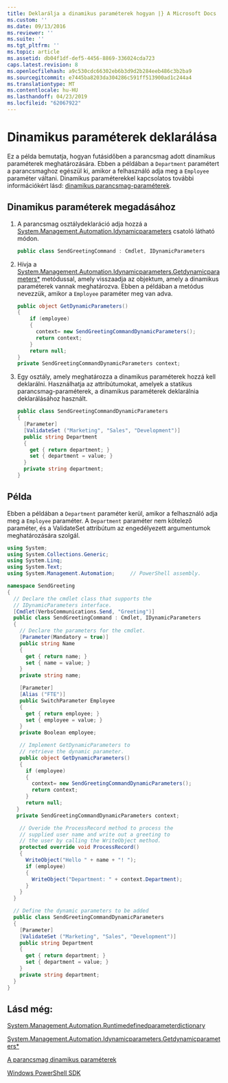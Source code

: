 ```yaml
---
title: Deklarálja a dinamikus paraméterek hogyan |} A Microsoft Docs
ms.custom: ''
ms.date: 09/13/2016
ms.reviewer: ''
ms.suite: ''
ms.tgt_pltfrm: ''
ms.topic: article
ms.assetid: db04f1df-def5-4456-8869-336024cda723
caps.latest.revision: 8
ms.openlocfilehash: a9c530cdc66302eb6b3d9d2b284eeb486c3b2ba9
ms.sourcegitcommit: e7445ba8203da304286c591ff513900ad1c244a4
ms.translationtype: MT
ms.contentlocale: hu-HU
ms.lasthandoff: 04/23/2019
ms.locfileid: "62067922"
---
```

# <a name="how-to-declare-dynamic-parameters"></a>Dinamikus paraméterek deklarálása

Ez a példa bemutatja, hogyan futásidőben a parancsmag adott dinamikus paraméterek meghatározására. Ebben a példában a `Department` paramétert a parancsmaghoz egészül ki, amikor a felhasználó adja meg a `Employee` paraméter váltani. Dinamikus paraméterekkel kapcsolatos további információkért lásd: [dinamikus parancsmag-paraméterek](./cmdlet-dynamic-parameters.md).

## <a name="to-define-dynamic-parameters"></a>Dinamikus paraméterek megadásához

1. A parancsmag osztálydeklaráció adja hozzá a [System.Management.Automation.Idynamicparameters](/dotnet/api/System.Management.Automation.IDynamicParameters) csatoló látható módon.

   ```csharp
   public class SendGreetingCommand : Cmdlet, IDynamicParameters
   ```

2. Hívja a [System.Management.Automation.Idynamicparameters.Getdynamicparameters*](/dotnet/api/System.Management.Automation.IDynamicParameters.GetDynamicParameters) metódussal, amely visszaadja az objektum, amely a dinamikus paraméterek vannak meghatározva. Ebben a példában a metódus nevezzük, amikor a `Employee` paraméter meg van adva.

   ```csharp
   public object GetDynamicParameters()
   {
       if (employee)
       {
         context= new SendGreetingCommandDynamicParameters();
         return context;
       }
       return null;
   }
   private SendGreetingCommandDynamicParameters context;
   ```

3. Egy osztály, amely meghatározza a dinamikus paraméterek hozzá kell deklarálni. Használhatja az attribútumokat, amelyek a statikus parancsmag-paraméterek, a dinamikus paraméterek deklarálnia deklarálásához használt.

   ```csharp
   public class SendGreetingCommandDynamicParameters
   {
     [Parameter]
     [ValidateSet ("Marketing", "Sales", "Development")]
     public string Department
     {
       get { return department; }
       set { department = value; }
     }
     private string department;
   }
   ```

## <a name="example"></a>Példa

Ebben a példában a `Department` paraméter kerül, amikor a felhasználó adja meg a `Employee` paraméter. A `Department` paraméter nem kötelező paraméter, és a ValidateSet attribútum az engedélyezett argumentumok meghatározására szolgál.

```csharp
using System;
using System.Collections.Generic;
using System.Linq;
using System.Text;
using System.Management.Automation;     // PowerShell assembly.

namespace SendGreeting
{
  // Declare the cmdlet class that supports the
  // IDynamicParameters interface.
  [Cmdlet(VerbsCommunications.Send, "Greeting")]
  public class SendGreetingCommand : Cmdlet, IDynamicParameters
  {
    // Declare the parameters for the cmdlet.
    [Parameter(Mandatory = true)]
    public string Name
    {
      get { return name; }
      set { name = value; }
    }
    private string name;

    [Parameter]
    [Alias ("FTE")]
    public SwitchParameter Employee
    {
      get { return employee; }
      set { employee = value; }
    }
    private Boolean employee;

    // Implement GetDynamicParameters to
    // retrieve the dynamic parameter.
    public object GetDynamicParameters()
    {
      if (employee)
      {
        context= new SendGreetingCommandDynamicParameters();
        return context;
      }
      return null;
   }
   private SendGreetingCommandDynamicParameters context;

    // Overide the ProcessRecord method to process the
    // supplied user name and write out a greeting to
    // the user by calling the WriteObject method.
    protected override void ProcessRecord()
    {
      WriteObject("Hello " + name + "! ");
      if (employee)
      {
        WriteObject("Department: " + context.Department);
      }
    }
  }

  // Define the dynamic parameters to be added
  public class SendGreetingCommandDynamicParameters
  {
    [Parameter]
    [ValidateSet ("Marketing", "Sales", "Development")]
    public string Department
    {
      get { return department; }
      set { department = value; }
    }
    private string department;
  }
}
```

## <a name="see-also"></a>Lásd még:

[System.Management.Automation.Runtimedefinedparameterdictionary](/dotnet/api/System.Management.Automation.RuntimeDefinedParameterDictionary)

[System.Management.Automation.Idynamicparameters.Getdynamicparameters*](/dotnet/api/System.Management.Automation.IDynamicParameters.GetDynamicParameters)

[A parancsmag dinamikus paraméterek](./cmdlet-dynamic-parameters.md)

[Windows PowerShell SDK](../windows-powershell-reference.md)